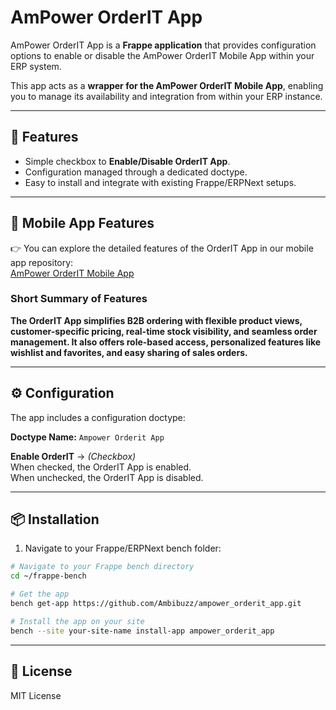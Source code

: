 # AmPower OrderIT App

AmPower OrderIT App is a **Frappe application** that provides configuration options to enable or disable the AmPower OrderIT Mobile App within your ERP system.

This app acts as a **wrapper for the AmPower OrderIT Mobile App**, enabling you to manage its availability and integration from within your ERP instance.

---

## 🚀 Features

- Simple checkbox to **Enable/Disable OrderIT App**.
- Configuration managed through a dedicated doctype.
- Easy to install and integrate with existing Frappe/ERPNext setups.

---

## 🔗 Mobile App Features

👉 You can explore the detailed features of the OrderIT App in our mobile app repository:  
[AmPower OrderIT Mobile App](https://github.com/Ambibuzz/ampower_orderit_mobile_app)

### Short Summary of Features

**The OrderIT App simplifies B2B ordering with flexible product views, customer-specific pricing, real-time stock visibility, and seamless order management. It also offers role-based access, personalized features like wishlist and favorites, and easy sharing of sales orders.**

---


## ⚙️ Configuration

The app includes a configuration doctype:

**Doctype Name:** `Ampower Orderit App`

**Enable OrderIT** → *(Checkbox)*  
  When checked, the OrderIT App is enabled.  
  When unchecked, the OrderIT App is disabled.

---

## 📦 Installation

1. Navigate to your Frappe/ERPNext bench folder:

```bash
# Navigate to your Frappe bench directory
cd ~/frappe-bench

# Get the app
bench get-app https://github.com/Ambibuzz/ampower_orderit_app.git

# Install the app on your site
bench --site your-site-name install-app ampower_orderit_app
```

---
## 📄 License

MIT License
